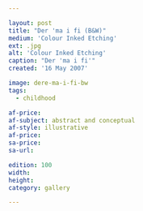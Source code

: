 ```yaml
---

layout: post
title: "Der 'ma i fi (B&W)"
medium: 'Colour Inked Etching'
ext: .jpg
alt: 'Colour Inked Etching'
caption: "Der 'ma i fi'"
created: '16 May 2007'

image: dere-ma-i-fi-bw
tags:
  - childhood

af-price:
af-subject: abstract and conceptual
af-style: illustrative
af-price:
sa-price:
sa-url:

edition: 100
width:
height:
category: gallery

---
```

